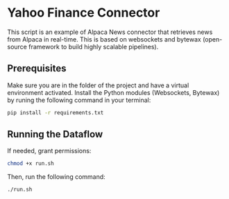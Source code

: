 # Yahoo Finance Connector

This script is an example of Alpaca News connector that retrieves 
news from Alpaca in real-time. This is based on websockets and bytewax 
(open-source framework to build highly scalable pipelines).

## ****Prerequisites****

Make sure you are in the folder of the project and have a virtual environment activated.
Install the Python modules (Websockets, Bytewax) by runing the following command in your terminal:

``` bash
pip install -r requirements.txt
```

## **Running the Dataflow**

If needed, grant permissions:

``` bash
chmod +x run.sh
```

Then, run the following command:

``` bash
./run.sh
```